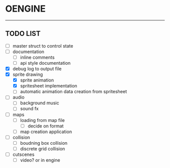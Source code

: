 # OENGINE
---
## TODO LIST

- [ ] master struct to control state
- [ ] documentation
    - [ ] inline comments
    - [ ] api style documentation
- [x] debug log to output file
- [x] sprite drawing
    - [x] sprite animation
    - [x] spritesheet implementation
    - [ ] automatic animation data creation from spritesheet
- [ ] audio
    - [ ] background music
    - [ ] sound fx
- [ ] maps
    - [ ] loading from map file
        - [ ] decide on format
    - [ ] map creation application
- [ ] collision
    - [ ] boudning box collision
    - [ ] discrete grid collision
- [ ] cutscenes
    - [ ] video? or in engine